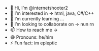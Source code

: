- 👋 Hi, I’m @internetshooter2
- 👀 I’m interested in -> html, java, C#/C++
- 🌱 I’m currently learning ...
- 💞️ I’m looking to collaborate on -> nun rn
- 📫 How to reach me -> 
- 😄 Pronouns: he/him
- ⚡ Fun fact: im epleptic

<!---
internetshooter2/internetshooter2 is a ✨ special ✨ repository because its `README.md` (this file) appears on your GitHub profile.
You can click the Preview link to take a look at your changes.
--->
